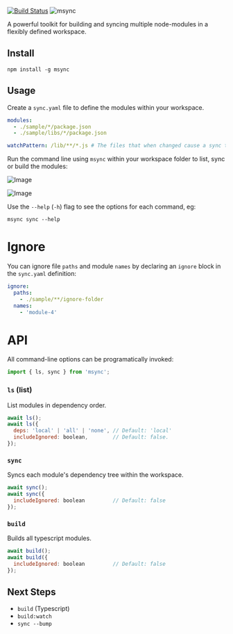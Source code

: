 [![Build Status](https://travis-ci.org/philcockfield/msync.svg?branch=master)](https://travis-ci.org/philcockfield/msync)
![msync](https://cloud.githubusercontent.com/assets/185555/25552911/06c09016-2cfa-11e7-910c-a3723dff3f12.png)


A powerful toolkit for building and syncing multiple node-modules in a flexibly defined workspace.



## Install

    npm install -g msync



## Usage
Create a `sync.yaml` file to define the modules within your workspace.

```yaml
modules:
  - ./sample/*/package.json
  - ./sample/libs/*/package.json

watchPattern: /lib/**/*.js # The files that when changed cause a sync to occur.
```

Run the command line using `msync` within your workspace folder to list, sync or build the modules:

![Image](https://cloud.githubusercontent.com/assets/185555/25553885/7f7b1206-2d13-11e7-8b06-52489f9e556d.png)

![Image](https://cloud.githubusercontent.com/assets/185555/25554301/ceeb7894-2d1d-11e7-802c-5427e1d56244.png)

Use the `--help` (`-h`) flag to see the options for each command, eg:

    msync sync --help

# Ignore
You can ignore file `paths` and module `names` by declaring an `ignore` block in the `sync.yaml` definition:


```yaml
ignore:
  paths:
    - ./sample/**/ignore-folder
  names:
    - 'module-4'

```




# API
All command-line options can be programatically invoked:

```js
import { ls, sync } from 'msync';
```

### `ls` (list)
List modules in dependency order.

```js
await ls();
await ls({ 
  deps: 'local' | 'all' | 'none', // Default: 'local'
  includeIgnored: boolean,        // Default: false.
});
```

### `sync`
Syncs each module's dependency tree within the workspace.

```js
await sync();
await sync({ 
  includeIgnored: boolean         // Default: false 
});
```


### `build`
Builds all typescript modules.

```js
await build();
await build({ 
  includeIgnored: boolean         // Default: false 
});
```



## Next Steps
- `build` (Typescript)
- `build:watch`
- `sync --bump` 
